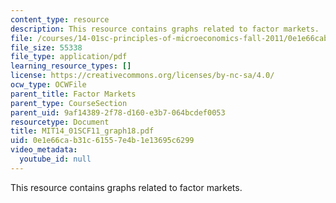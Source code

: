 ```yaml
---
content_type: resource
description: This resource contains graphs related to factor markets.
file: /courses/14-01sc-principles-of-microeconomics-fall-2011/0e1e66cab31c61557e4b1e13695c6299_MIT14_01SCF11_graph18.pdf
file_size: 55338
file_type: application/pdf
learning_resource_types: []
license: https://creativecommons.org/licenses/by-nc-sa/4.0/
ocw_type: OCWFile
parent_title: Factor Markets
parent_type: CourseSection
parent_uid: 9af14389-2f78-d160-e3b7-064bcdef0053
resourcetype: Document
title: MIT14_01SCF11_graph18.pdf
uid: 0e1e66ca-b31c-6155-7e4b-1e13695c6299
video_metadata:
  youtube_id: null
---
```

This resource contains graphs related to factor markets.